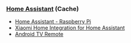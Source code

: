 ### [Home Assistant](https://www.home-assistant.io/) (Cache)

- [Home Assistant - Raspberry Pi](https://www.home-assistant.io/installation/raspberrypi/)
- [Xiaomi Home Integration for Home Assistant](https://github.com/XiaoMi/ha_xiaomi_home)
- [Android TV Remote](https://www.home-assistant.io/integrations/androidtv_remote/)